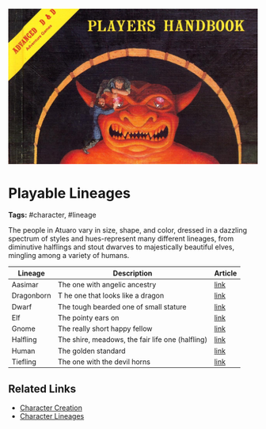 ![header](../assets/images/heading.jpg)

# Playable Lineages

**Tags:** #character, #lineage 

The people in Atuaro vary in size, shape, and color, dressed in a dazzling spectrum of styles and hues-represent many different lineages, from diminutive halflings and stout dwarves to majestically beautiful elves, mingling among a variety of humans.

| Lineage    | Description                                      | Article                                     |
| ---------- | ------------------------------------------------ | ------------------------------------------- |
| Aasimar    | The one with angelic ancestry                    | [link](../character/lineages/aasimar.md)    |
| Dragonborn | T he one that looks like a dragon                | [link](../character/lineages/dragonborn.md) |
| Dwarf      | The tough bearded one of small stature           | [link](../character/lineages/dwarf.md)      |
| Elf        | The pointy ears on                               | [link](../character/lineages/elf.md)        |
| Gnome      | The really short happy fellow                    | [link](../character/lineages/gnome.md)      |
| Halfling   | The shire, meadows, the fair life one (halfling) | [link](../character/lineages/halfling.md)   |
| Human      | The golden standard                              | [link](../character/lineages/human.md)      |
| Tiefling   | The one with the devil horns                     | [link](../character/lineages/tiefling.md)   |

## Related Links
- [Character Creation](../20_character_creation.md)
- [Character Lineages](../22_character_lineage.md)
